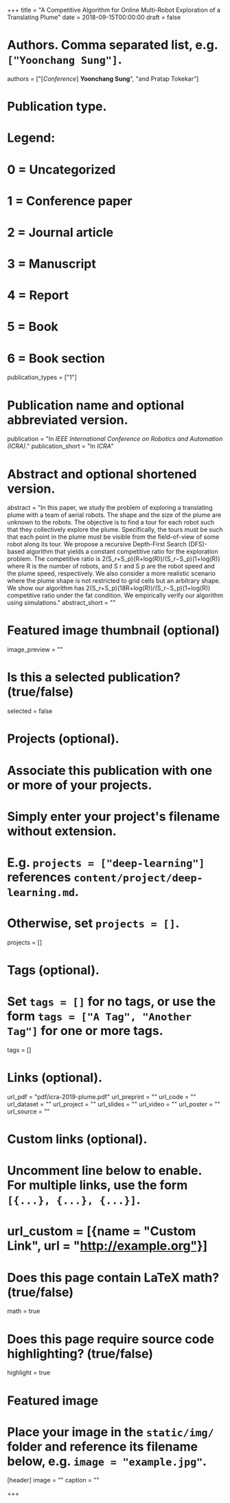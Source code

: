 +++
title = "A Competitive Algorithm for Online Multi-Robot Exploration of a Translating Plume"
date = 2018-09-15T00:00:00
draft = false

# Authors. Comma separated list, e.g. `["Yoonchang Sung"]`.
authors = ["[*Conference*] **Yoonchang Sung**", "and Pratap Tokekar"]

# Publication type.
# Legend:
# 0 = Uncategorized
# 1 = Conference paper
# 2 = Journal article
# 3 = Manuscript
# 4 = Report
# 5 = Book
# 6 = Book section
publication_types = ["1"]

# Publication name and optional abbreviated version.
publication = "In *IEEE International Conference on Robotics and Automation (ICRA)*."
publication_short = "In *ICRA*"

# Abstract and optional shortened version.
abstract = "In this paper, we study the problem of exploring a translating plume with a team of aerial robots. The shape and the size of the plume are unknown to the robots. The objective is to find a tour for each robot such that they collectively explore the plume. Specifically, the tours must be such that each point in the plume must be visible from the field-of-view of some robot along its tour. We propose a recursive Depth-First Search (DFS)-based algorithm that yields a constant competitive ratio for the exploration problem. The competitive ratio is 2(S_r+S_p)(R+log(R))/(S_r−S_p)(1+log(R)) where R is the number of robots, and S r and S p are the robot speed and the plume speed, respectively. We also consider a more realistic scenario where the plume shape is not restricted to grid cells but an arbitrary shape. We show our algorithm has 2(S_r+S_p)(18R+log(R))/(S_r−S_p)(1+log(R)) competitive ratio under the fat condition. We empirically verify our algorithm using simulations."
abstract_short = ""

# Featured image thumbnail (optional)
image_preview = ""

# Is this a selected publication? (true/false)
selected = false

# Projects (optional).
#   Associate this publication with one or more of your projects.
#   Simply enter your project's filename without extension.
#   E.g. `projects = ["deep-learning"]` references `content/project/deep-learning.md`.
#   Otherwise, set `projects = []`.
projects = []

# Tags (optional).
#   Set `tags = []` for no tags, or use the form `tags = ["A Tag", "Another Tag"]` for one or more tags.
tags = []

# Links (optional).
url_pdf = "pdf/icra-2019-plume.pdf"
url_preprint = ""
url_code = ""
url_dataset = ""
url_project = ""
url_slides = ""
url_video = ""
url_poster = ""
url_source = ""

# Custom links (optional).
#   Uncomment line below to enable. For multiple links, use the form `[{...}, {...}, {...}]`.
# url_custom = [{name = "Custom Link", url = "http://example.org"}]

# Does this page contain LaTeX math? (true/false)
math = true

# Does this page require source code highlighting? (true/false)
highlight = true

# Featured image
# Place your image in the `static/img/` folder and reference its filename below, e.g. `image = "example.jpg"`.
[header]
image = ""
caption = ""

+++

